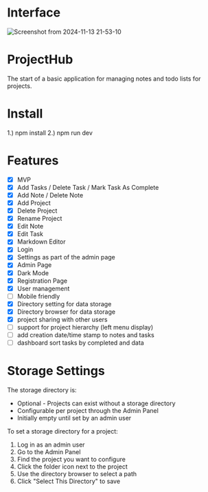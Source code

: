 # Interface
![Screenshot from 2024-11-13 21-53-10](https://github.com/user-attachments/assets/e6786b0b-9f06-4a9f-9256-82a6df10f313)


# ProjectHub
The start of a basic application for managing notes and todo lists for projects. 

# Install
1.) npm install
2.) npm run dev

# Features
- [x] MVP
- [x] Add Tasks / Delete Task / Mark Task As Complete
- [x] Add Note / Delete Note
- [x] Add Project
- [x] Delete Project
- [x] Rename Project
- [x] Edit Note
- [x] Edit Task
- [x] Markdown Editor
- [x] Login
- [x] Settings as part of the admin page
- [x] Admin Page
- [x] Dark Mode
- [x] Registration Page
- [x] User management
- [ ] Mobile friendly
- [x] Directory setting for data storage
- [x] Directory browser for data storage
- [x] project sharing with other users
- [ ] support for project hierarchy (left menu display)
- [ ] add creation date/time stamp to notes and tasks
- [ ] dashboard sort tasks by completed and data

# Storage Settings

The storage directory is:

- Optional - Projects can exist without a storage directory
- Configurable per project through the Admin Panel
- Initially empty until set by an admin user

To set a storage directory for a project:

1. Log in as an admin user
2. Go to the Admin Panel
3. Find the project you want to configure
4. Click the folder icon next to the project
5. Use the directory browser to select a path
6. Click "Select This Directory" to save
